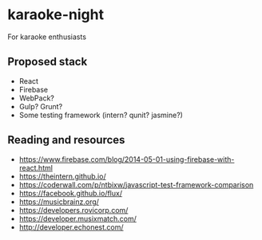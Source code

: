# karaoke-night
For karaoke enthusiasts

## Proposed stack
- React
- Firebase
- WebPack?
- Gulp? Grunt?
- Some testing framework (intern? qunit? jasmine?)

## Reading and resources
- https://www.firebase.com/blog/2014-05-01-using-firebase-with-react.html
- https://theintern.github.io/
- https://coderwall.com/p/ntbixw/javascript-test-framework-comparison
- https://facebook.github.io/flux/
- https://musicbrainz.org/
- https://developers.rovicorp.com/
- https://developer.musixmatch.com/
- http://developer.echonest.com/
